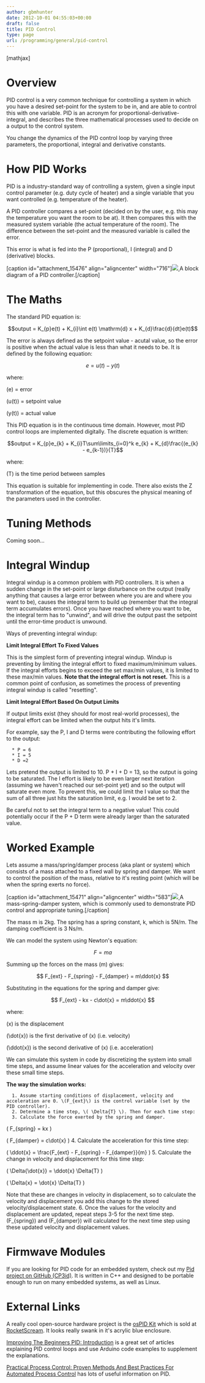 ```yaml
---
author: gbmhunter
date: 2012-10-01 04:55:03+00:00
draft: false
title: PID Control
type: page
url: /programming/general/pid-control
---
```


[mathjax]




# Overview




PID control is a very common technique for controlling a system in which you have a desired set-point for the system to be in, and are able to control this with one variable. PID is an acronym for proportional-derivative-integral, and describes the three mathematical processes used to decide on a output to the control system.




You change the dynamics of the PID control loop by varying three parameters, the proportional, integral and derivative constants.




# How PID Works




PID is a industry-standard way of controlling a system, given a single input control parameter (e.g. duty cycle of heater) and a single variable that you want controlled (e.g. temperature of the heater).




A PID controller compares a set-point (decided on by the user, e.g. this may the temperature you want the room to be at). It then compares this with the measured system variable (the actual temperature of the room). The difference between the set-point and the measured variable is called the error.




This error is what is fed into the P (proportional), I (integral) and D (derivative) blocks.






[caption id="attachment_15476" align="aligncenter" width="716"][![](http://blog.mbedded.ninja/wp-content/uploads/2018/04/pid-controller-diagram-process-error-setpoint-measured-value-300x113.png)
](http://blog.mbedded.ninja/wp-content/uploads/2018/04/pid-controller-diagram-process-error-setpoint-measured-value.png) A block diagram of a PID controller.[/caption]






# The Maths




The standard PID equation is:




$$output = K_{p}e(t) + K_{i}\int e(t) \mathrm{d} x + K_{d}\frac{d}{dt}e(t)$$




The error is always defined as the setpoint value - acutal value, so the error is positive when the actual value is less than what it needs to be. It is defined by the following equation:




$$e = u(t) - y(t)$$




where:  

 \(e\) = error  

 \(u(t)\) = setpoint value  

 \(y(t)\) = actual value




This PID equation is in the continuous time domain. However, most PID control loops are implemented digitally. The discrete equation is written:




$$output = K_{p}e_{k} + K_{i}T\sum\limits_{i=0}^k e_{k} + K_{d}\frac{(e_{k} - e_{k-1})}{T}$$




where:  

 \(T\) is the time period between samples




This equation is suitable for implementing in code. There also exists the Z transformation of the equation, but this obscures the physical meaning of the parameters used in the controller.




# Tuning Methods




Coming soon...




# Integral Windup




Integral windup is a common problem with PID controllers. It is when a sudden change in the set-point or large disturbance on the output (really anything that causes a large error between where you are and where you want to be), causes the integral term to build up (remember that the integral term accumulates errors). Once you have reached where you want to be, the integral term has to "unwind", and will drive the output past the setpoint until the error-time product is unwound.




Ways of preventing integral windup:




**Limit Integral Effort To Fixed Values**




This is the simplest form of preventing integral windup. Windup is preventing by limiting the integral effort to fixed maximum/minimum values. If the integral efforts begins to exceed the set max/min values, it is limited to these max/min values. **Note that the integral effort is not reset.** This is a common point of confusion, as sometimes the process of preventing integral windup is called "resetting".




**Limit Integral Effort Based On Output Limits**




If output limits exist (they should for most real-world processes), the integral effort can be limited when the output hits it's limits.




For example, say the P, I and D terms were contributing the following effort to the output:





	  * P = 6
	  * I = 5
	  * D =2



Lets pretend the output is limited to 10. P + I + D = 13, so the output is going to be saturated. The I effort is likely to be even larger next iteration (assuming we haven't reached our set-point yet) and so the output will saturate even more. To prevent this, we could limit the I value so that the sum of all three just hits the saturation limit, e.g. I would be set to 2.




Be careful not to set the integral term to a negative value! This could potentially occur if the P + D term were already larger than the saturated value.




# Worked Example




Lets assume a mass/spring/damper process (aka plant or system) which consists of a mass attached to a fixed wall by spring and damper. We want to control the position of the mass, relative to it's resting point (which will be when the spring exerts no force).



[caption id="attachment_15471" align="aligncenter" width="583"][![](http://blog.mbedded.ninja/wp-content/uploads/2018/04/mass-spring-damper-system-diagram-pid-300x185.png)
](http://blog.mbedded.ninja/wp-content/uploads/2018/04/mass-spring-damper-system-diagram-pid.png) A mass-spring-damper system, which is commonly used to demonstrate PID control and appropriate tuning.[/caption]



The mass m is 2kg. The spring has a spring constant, k, which is 5N/m. The damping coefficient is 3 Ns/m.




We can model the system using Newton's equation:




$$ F = ma $$




Summing up the forces on the mass \(m\) gives:




$$ F_{ext} - F_{spring} - F_{damper} = m\ddot{x} $$




Substituting in the equations for the spring and damper give:




$$ F_{ext} - kx - c\dot{x} = m\ddot{x} $$




where:  

 \(x\) is the displacement  

 \(\dot{x}\) is the first derivative of \(x\) (i.e. velocity)  

 \(\ddot{x}\) is the second derivative of \(x\) (i.e. acceleration)




We can simulate this system in code by discretizing the system into small time steps, and assume linear values for the acceleration and velocity over these small time steps.




**The way the simulation works:**





	  1. Assume starting conditions of displacement, velocity and acceleration are 0. \(F_{ext}\) is the control variable (set by the PID controller).
	  2. Determine a time step, \( \Delta{T} \). Then for each time step:
	  3. Calculate the force exerted by the spring and damper.  

 \( F_{spring} = kx \)  

 \( F_{damper} = c\dot{x} \)
	  4. Calculate the acceleration for this time step:  

 \( \ddot{x} = \frac{F_{ext} - F_{spring} - F_{damper}}{m} \)
	  5. Calculate the change in velocity and displacement for this time step:  

 \( \Delta{\dot{x}} = \ddot{x} \Delta{T} \)  

 \( \Delta{x} = \dot{x} \Delta{T} \)  

   

 Note that these are changes in velocity in displacement, so to calculate the velocity and displacement you add this change to the stored velocity/displacement state.
	  6. Once the values for the velocity and displacement are updated, repeat steps 3-5 for the next time step. \(F_{spring}\) and \(F_{damper}\) will calculated for the next time step using these updated velocity and displacement values.



# Firmwave Modules




If you are looking for PID code for an embedded system, check out my [Pid project on GitHub (CP3id)](https://github.com/gbmhunter/CP3id). It is written in C++ and designed to be portable enough to run on many embedded systems, as well as Linux.




# External Links




A really cool open-source hardware project is the [osPID Kit](http://www.rocketscream.com/shop/ospid-kit) which is sold at [RocketScream](http://www.rocketscream.com). It looks really swank in it's acrylic blue enclosure.




[Improving The Beginners PID: Introduction](http://brettbeauregard.com/blog/2011/04/improving-the-beginners-pid-introduction/) is a great set of articles explaining PID control loops and use Arduino code examples to supplement the explanations.




[Practical Process Control: Proven Methods And Best Practices For Automated Process Control](http://controlguru.com/) has lots of useful information on PID.
